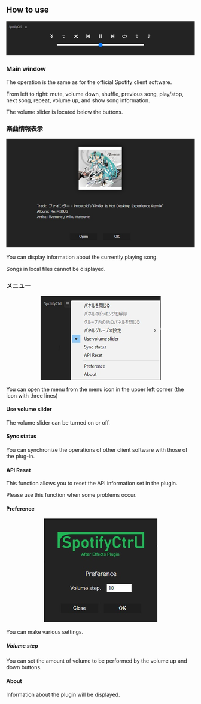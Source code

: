 ## How to use

<p align="center">
  <img src="../img/03_plugin/03.jpg">
</p>

### Main window

The operation is the same as for the official Spotify client software.

From left to right: mute, volume down, shuffle, previous song, play/stop, next song, repeat, volume up, and show song information.

The volume slider is located below the buttons.


### 楽曲情報表示

<p align="center">
  <img src="../img/03_plugin/06.jpg">
</p>

You can display information about the currently playing song.

Songs in local files cannot be displayed.

### メニュー

<p align="center">
  <img src="../img/03_plugin/04.jpg">
</p>

You can open the menu from the menu icon in the upper left corner (the icon with three lines)

#### Use volume slider

The volume slider can be turned on or off.

#### Sync status

You can synchronize the operations of other client software with those of the plug-in.

#### API Reset

This function allows you to reset the API information set in the plugin.

Please use this function when some problems occur.

#### Preference

<p align="center">
  <img src="../img/03_plugin/05.jpg">
</p>

You can make various settings.

##### Volume step

You can set the amount of volume to be performed by the volume up and down buttons.

#### About

Information about the plugin will be displayed.
